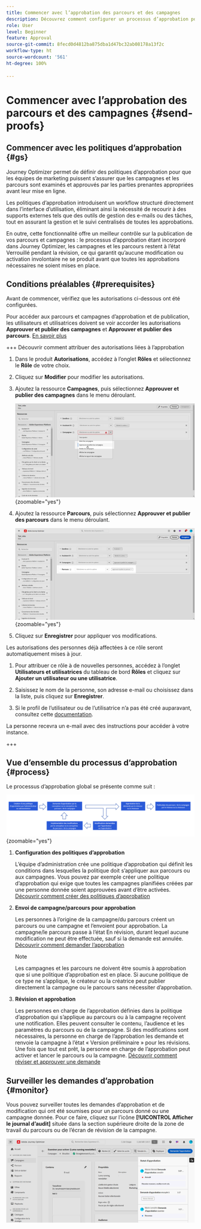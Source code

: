 ```yaml
---
title: Commencer avec l’approbation des parcours et des campagnes
description: Découvrez comment configurer un processus d’approbation pour vos parcours et campagnes.
role: User
level: Beginner
feature: Approval
source-git-commit: 8fecd0d4812ba875dba1d47bc32ab08178a13f2c
workflow-type: ht
source-wordcount: '561'
ht-degree: 100%

---
```



# Commencer avec l’approbation des parcours et des campagnes {#send-proofs}

## Commencer avec les politiques d’approbation {#gs}

Journey Optimizer permet de définir des politiques d’approbation pour que les équipes de marketing puissent s’assurer que les campagnes et les parcours sont examinés et approuvés par les parties prenantes appropriées avant leur mise en ligne.

Les politiques d’approbation introduisent un workflow structuré directement dans l’interface d’utilisation, éliminant ainsi la nécessité de recourir à des supports externes tels que des outils de gestion des e-mails ou des tâches, tout en assurant la gestion et le suivi centralisés de toutes les approbations.

En outre, cette fonctionnalité offre un meilleur contrôle sur la publication de vos parcours et campagnes : le processus d’approbation étant incorporé dans Journey Optimizer, les campagnes et les parcours restent à l’état Verrouillé pendant la révision, ce qui garantit qu’aucune modification ou activation involontaire ne se produit avant que toutes les approbations nécessaires ne soient mises en place.

## Conditions préalables {#prerequisites}

Avant de commencer, vérifiez que les autorisations ci-dessous ont été configurées.

Pour accéder aux parcours et campagnes d’approbation et de publication, les utilisateurs et utilisatrices doivent se voir accorder les autorisations **Approuver et publier des campagnes** et **Approuver et publier des parcours**. [En savoir plus](../administration/permissions.md)

+++  Découvrir comment attribuer des autorisations liées à l’approbation

1. Dans le produit **Autorisations**, accédez à l’onglet **Rôles** et sélectionnez le **Rôle** de votre choix.

1. Cliquez sur **Modifier** pour modifier les autorisations.

1. Ajoutez la ressource **Campagnes**, puis sélectionnez **Approuver et publier des campagnes** dans le menu déroulant.

   ![](assets/permissions_approval.png){zoomable="yes"}

1. Ajoutez la ressource **Parcours**, puis sélectionnez **Approuver et publier des parcours** dans le menu déroulant.

   ![](assets/permissions_approval_2.png){zoomable="yes"}

1. Cliquez sur **Enregistrer** pour appliquer vos modifications.

Les autorisations des personnes déjà affectées à ce rôle seront automatiquement mises à jour.

1. Pour attribuer ce rôle à de nouvelles personnes, accédez à l’onglet **Utilisateurs et utilisatrices** du tableau de bord **Rôles** et cliquez sur **Ajouter un utilisateur ou une utilisatrice**.

1. Saisissez le nom de la personne, son adresse e-mail ou choisissez dans la liste, puis cliquez sur **Enregistrer**.

1. Si le profil de l’utilisateur ou de l’utilisatrice n’a pas été créé auparavant, consultez cette [documentation](https://experienceleague.adobe.com/fr/docs/experience-platform/access-control/abac/permissions-ui/users).

La personne recevra un e-mail avec des instructions pour accéder à votre instance.

+++

## Vue d’ensemble du processus d’approbation {#process}

Le processus d’approbation global se présente comme suit :

![](assets/approval-process.png){zoomable="yes"}

1. **Configuration des politiques d’approbation**

   L’équipe d’administration crée une politique d’approbation qui définit les conditions dans lesquelles la politique doit s’appliquer aux parcours ou aux campagnes. Vous pouvez par exemple créer une politique d’approbation qui exige que toutes les campagnes planifiées créées par une personne donnée soient approuvées avant d’être activées. [Découvrir comment créer des politiques d’approbation](approval-policies.md)

1. **Envoi de campagne/parcours pour approbation**

   Les personnes à l’origine de la campagne/du parcours créent un parcours ou une campagne et l’envoient pour approbation. La campagne/le parcours passe à l’état En révision, durant lequel aucune modification ne peut être effectuée, sauf si la demande est annulée. [Découvrir comment demander l’approbation](request-approval.md)

   >[!NOTE]
   >
   >Les campagnes et les parcours ne doivent être soumis à approbation que si une politique d’approbation est en place. Si aucune politique de ce type ne s’applique, le créateur ou la créatrice peut publier directement la campagne ou le parcours sans nécessiter d’approbation.

1. **Révision et approbation**

   Les personnes en charge de l’approbation définies dans la politique d’approbation qui s’applique au parcours ou à la campagne reçoivent une notification. Elles peuvent consulter le contenu, l’audience et les paramètres du parcours ou de la campagne. Si des modifications sont nécessaires, la personne en charge de l’approbation les demande et renvoie la campagne à l’état « Version préliminaire » pour les révisions. Une fois que tout est prêt, la personne en charge de l’approbation peut activer et lancer le parcours ou la campagne. [Découvrir comment réviser et approuver une demande](review-approve-request.md)

## Surveiller les demandes d’approbation {#monitor}

Vous pouvez surveiller toutes les demandes d’approbation et de modification qui ont été soumises pour un parcours donné ou une campagne donnée. Pour ce faire, cliquez sur l’icône **[!UICONTROL Afficher le journal d’audit]** située dans la section supérieure droite de la zone de travail du parcours ou de l’écran de révision de la campagne.

![](assets/monitor-requests.png)

